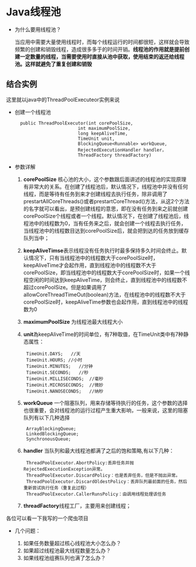 # Java线程池

* 为什么要用线程池？

	当应用中需要大量使用线程时，而每个线程运行的时间都很短，这样就会导致频繁的创建和销毁线程，造成很多多于的时间开销。**线程池的作用就是提前创建一定数量的线程，当需要使用时直接从池中获取，使用结束的返还给线程池。这样就避免了重复创建和销毁**

## 结合实例

   这里就以java中的ThreadPoolExecuteor实例来说

* 创建一个线程池
	
	    public ThreadPoolExecutor(int corePoolSize,
                              int maximumPoolSize,
                              long keepAliveTime,
                              TimeUnit unit,
                              BlockingQueue<Runnable> workQueue,
							  RejectedExecutionHandler handler，
                              ThreadFactory threadFactory)
    

* 参数详解
	
	
	1. **corePoolSize** 核心池的大小，这个参数跟后面讲述的线程池的实现原理有非常大的关系。在创建了线程池后，默认情况下，线程池中并没有任何线程，而是等待有任务到来才创建线程去执行任务，除非调用了prestartAllCoreThreads()或者prestartCoreThread()方法，从这2个方法的名字就可以看出，是预创建线程的意思，即在没有任务到来之前就创建corePoolSize个线程或者一个线程。默认情况下，在创建了线程池后，线程池中的线程数为0，当有任务来之后，就会创建一个线程去执行任务，当线程池中的线程数目达到corePoolSize后，就会把到达的任务放到缓存队列当中；
	2. **keepAliveTimse**表示线程没有任务执行时最多保持多久时间会终止。默认情况下，只有当线程池中的线程数大于corePoolSize时，keepAliveTime才会起作用，直到线程池中的线程数不大于corePoolSize，即当线程池中的线程数大于corePoolSize时，如果一个线程空闲的时间达到keepAliveTime，则会终止，直到线程池中的线程数不超过corePoolSize。但是如果调用了allowCoreThreadTimeOut(boolean)方法，在线程池中的线程数不大于corePoolSize时，keepAliveTime参数也会起作用，直到线程池中的线程数为0
	2. **maximumPoolSize** 为线程池最大线程大小
	3. **unit**為keepAliveTime的时间单位，有7种取值，在TimeUnit类中有7种静态属性：
    		
			TimeUnit.DAYS;   //天
    		TimeUnit.HOURS; //小时
    		TimeUnit.MINUTES;   //分钟
    		TimeUnit.SECONDS;   //秒
    		TimeUnit.MILLISECONDS;  //毫秒
    		TimeUnit.MICROSECONDS;  //微妙
    		TimeUnit.NANOSECONDS;   //纳秒
	3. **workQueue** 一个阻塞队列，用来存储等待执行的任务，这个参数的选择也很重要，会对线程池的运行过程产生重大影响，一般来说，这里的阻塞队列有以下几种选择
	
			ArrayBlockingQueue;
			LinkedBlockingQueue;
			SynchronousQueue;


	4. **handler** 当队列和最大线程池都满了之后的饱和策略,有以下几种：

			ThreadPoolExecutor.AbortPolicy:丢弃任务并抛RejectedExecutionException异常。 
			ThreadPoolExecutor.DiscardPolicy：也是丢弃任务，但是不抛出异常。 
			ThreadPoolExecutor.DiscardOldestPolicy：丢弃队列最前面的任务，然后重新尝试执行任务（重复此过程）
			ThreadPoolExecutor.CallerRunsPolicy：由调用线程处理该任务 
	5. **threadFactory**线程工厂，主要用来创建线程；






各位可以看一下我写的一个爬虫项目

* 几个问题：

	1. 如果任务数量超过核心线程池大小怎么办？
	2. 如果超过线程池最大线程数量怎么办？
	3. 如果线程池组赛队列也满了怎么办？


	

